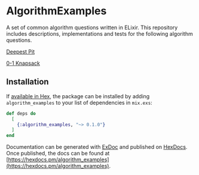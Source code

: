 # AlgorithmExamples

A set of common algorithm questions written in ELixir. This repository includes descriptions, implementations and tests for the following algorithm questions.

[Deepest Pit](https://github.com/dbernazal/algorithm_examples/tree/master/lib/pit)

[0-1 Knapsack](https://github.com/dbernazal/algorithm_examples/tree/master/lib/knapsack)

## Installation

If [available in Hex](https://hex.pm/docs/publish), the package can be installed
by adding `algorithm_examples` to your list of dependencies in `mix.exs`:

```elixir
def deps do
  [
    {:algorithm_examples, "~> 0.1.0"}
  ]
end
```

Documentation can be generated with [ExDoc](https://github.com/elixir-lang/ex_doc)
and published on [HexDocs](https://hexdocs.pm). Once published, the docs can
be found at [https://hexdocs.pm/algorithm_examples](https://hexdocs.pm/algorithm_examples).

